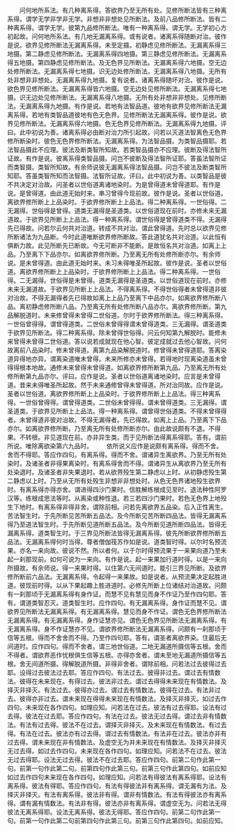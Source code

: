 <!-- { "loadSidebar": true } -->
　　问何地所系法。有几种离系得。答欲界乃至无所有处。见修所断法皆有三种离系得。谓学无学非学非无学。非想非非想处见所断法。及前八品修所断法。皆有二种离系得。谓学无学。彼第九品修所断法。唯有一种离系得。谓无学。无学初心方初起故。问何地所系法。有几地无漏离系得。或有说者。诸离系得随断对治。彼作是说。欲界见修所断法无漏离系得。未至定摄。初静虑见修所断法。无漏离系得三地摄。第二静虑见修所断法。无漏离系得四地摄。第三静虑见修所断法。无漏离系得五地摄。第四静虑见修所断法。及无色界见所断法。无漏离系得六地摄。空无边处修所断法。无漏离系得七地摄。识无边处修所断法。无漏离系得八地摄。无所有处非想非非想处。无漏离系得九地摄。复有说者。诸离系得随坏对治。彼作是说。欲色界见修所断法。无漏离系得皆六地摄。空无边处见修所断法。无漏离系得七地摄。识无边处见修所断法。无漏离系得八地摄。无所有处非想非非想处。见修所断法。无漏离系得九地摄。有作是说。若地有法智品道。彼地有欲界见修所断法无漏离系得。若地有类智品道彼地有色无色界。见修所断法无漏离系得。彼作是说。欲界见修所断法。无漏离系得六地摄。色无色界见修所断法。无漏离系得九地摄。评曰。此中初说为善。诸离系得必由断对治力所引起故。问若以灭道法智离色无色界修所断染时。彼色无色界修所断法。无漏离系得。为法智品摄。为类智品摄耶。若法智品摄此不应理。彼法及断类智所知故。若类智品摄亦不应理。彼断及得法智所证故。有作是说。彼离系得类智品摄。问岂不彼断及得法智所证耶。答虽法智所证而类智摄。类智所知故。有余师说彼无漏离系得法智品摄。问岂不彼法及断类智所知耶。答虽类智所知而法智摄。法智所证故。评曰。此中初说为善。以类智品是彼不共决定对治故。问圣者以世俗道离诸地染时。为是曾得道未曾得道耶。有作是说。是曾得道。由此道无始时来。串习曾得今现前故。彼作是说。圣者以世俗道。离欲界修所断上上品染时。于欲界修所断上上品法。得二种离系得。一世俗得。二无漏得。世俗得是曾得。道类无漏得是圣道类。以世俗道现在前时。亦修未来无漏道故。于欲界见所断上上品法。得一种离系得。谓世俗得是曾得道类不得。无漏得先已得故。问若尔云何共对治道。转成不共对治。谓此曾得道。先时总以欲界见修所断诸法为九品断。今时此道唯断欲界修所断故。答此道犹名共对治道。以此恒有俱断力故。此见所断先已断故。今无可断非不能断。是故恒名共对治道。如离上上品。乃至离下下品亦尔。如离欲界修所断。乃至离无所有处修所断亦尔。有余师说。是未曾得道。由此道无始时来。未习未得唯圣所起故。彼作是说。圣者以世俗道。离欲界修所断上上品染时。于欲界修所断上上品法。得二种离系得。一世俗得。二无漏得。世俗得是未曾得。道类无漏得是圣道类。以世俗道现在前时。亦修未来无漏道故。于欲界见所断上上品法。不得离系得。不得世俗得者未曾得道非彼对治故。不得无漏得者先已得故如离上上品乃至离下中品亦尔。如离欲界修所断八品。离初静虑修所断八品。乃至离无所有处修所断八品亦尔。离欲界修所断。第九品解脱道时。未来修曾得未曾得二世俗道。尔时于欲界修所断法。得三种离系得。一世俗曾得得。谓曾得道类。二世俗未曾得得谓未曾得道类。三无漏得。谓圣道类于欲界见所断法。得二种离系得。除未曾得世俗得。问云何知第九解脱时。能修未来曾得未曾得二世俗道。答以说若成就现在他心智。彼定成就过去他心智故。问何故离前八品染时。修未曾得道。离第九品染解脱道时。修曾得未曾得道耶。答离染道异得地亦异。谓离染道唯未曾得。未来所修亦未曾得。若得地时现离染道虽未曾得得根本地故。通修未来曾得未曾得道。如离欲界修所断第九品。乃至离无所有处修所断第九品亦尔。评曰。应作是说。圣者以世俗道离诸地染时。应言是未曾得道。昔来未得唯圣所起故。然于未来通修曾得未曾得道。所对治同故。应作是说。圣者以世俗道。离欲界修所断上上品染时。于欲界修所断上上品法。得三种离系得。一世俗曾得得。谓曾得道类。二世俗未曾得得。谓未曾得道类。三无漏得。谓圣道类。于欲界见所断上上品法。得一种离系得。谓曾得世俗道类。不得未曾得得者。未曾得道非彼对治故。不得无漏得者。先已得故。如离上上品。乃至离下下品亦尔。如离欲界修所断。乃至离无所有处修所断亦尔。由此故说颇有不退。不得果。不转根。非见道现在前。亦非异生类。而于见所断法得离系得耶。答有。谓前所说。唯除离欲染第六九品时。
　　依所说义应作是说颇有离系得。得而不舍。舍而不得耶。答应作四句。有离系得。得而不舍。谓诸异生离欲界。乃至无所有处染时。及诸圣者非得果离染时。有离系得舍而不得。谓诸异生从离欲界乃至无所有处染退时。及诸圣者非失果退时。若从欲界殁生第二静虑以上时。从初静虑殁生第二静虑以上时。乃至从无所有处殁生非想非非想处时。从色无色界诸地殁生欲界时。有离系得亦得亦舍。谓进得四沙门果时。信胜解练根成见至时。退法种性阿罗汉等。练根成思法等时。从离染或种性退。若三若四沙门果时。若色无色界上地殁生下地时。有离系得非得非舍。谓除前相。问若先离欲界五品染。后入正性离生。苦法智生时。于先所断见苦所断五品法。及今所断见苦所断四品法。皆得无漏离系得乃至道法智生时。于先所断见道所断五品法。及今所断见道所断四品法。皆得无漏离系得。道类智生时。于三界见所断法皆得无漏离系得。彼先所断欲界修所断五品法。无漏离系得何时当得。尊者僧伽筏苏作如是说。道类智时得。以尔时名预流果。亦名一来向故。彼说不然。所以者何。以于尔时得预流果于一来果向道乃至未起一刹那现前。如何可说为一来向。有作是说。起一来果加行道时得。以是一来向所摄故。有余师说。得一来果时得。以住第六无间道时。能引三界见所断。及欲界修所断前六品法。无漏离系得。令起得一来果故。如是说者。从预流果决定起胜进道。彼现前时得。以从下果起趣上胜进道时。必修先所断上位诸结对治道故。问颇有一刹那顷于无漏离系得有身作证。而慧不见有慧见而身不作证乃至作四句耶。答有。谓道类智忍灭。道类智生时。应作四句。有无漏离系得。身作证而慧不见。谓欲界见所断法无漏离系得。有无漏离系得。慧见而身不作证。谓色无色界修所断法无漏离系得。有无漏离系得。身作证慧亦见。谓色无色界见所断法无漏离系得。有无漏离系得。身不作证慧亦不见。谓欲界修所断法无漏离系得。问颇有一刹那顷于信等五根。得而不舍舍而不得。乃至作四句耶。答有。谓圣者离欲界染。住最后无间道时。应作四句。得而不舍者。谓三地世俗道。二地无漏道所摄信等五根。舍而不得者。谓欲界恶作忧根俱生信等五根。亦得亦舍者。谓未至地无漏道所摄信等五根。舍无间道所摄。得解脱道所摄。非得非舍者。谓除前相。问若法过去彼得过去耶。设得过去彼法过去耶。答应作四句。有法过去。彼得非过去。谓过去有情数法。彼得在未来现在。有得过去。彼法非过去。谓过去得得未来现在有情数法。及择灭非择灭。有法过去。彼得亦过去。谓过去有情数法。彼得在过去。有法非过去。彼得亦非过去。谓未来现在得得未来现在有情数法。及择灭非择灭。如过去作四句。未来现在各作四句。如理应知。问若法在过去。彼法有过去得耶。设法有过去得。彼法在过去耶。答应作四句。有法在过去。彼法无过去得。谓过去非有情数法。有法有过去得。彼法不在过去。谓择灭非择灭。及未来现在有情数法。有过去得。有法在过去。彼法亦有过去得。谓过去有情数法。有法非在过去。彼法亦非有过去得。谓未来现在非有情数法。及虚空无为并未来现在有情数法。及择灭非择灭无过去得。如过去作四句。未来现在各作四句。如理应知。问若法不在过去。彼法无过去得耶。设法无过去得。彼法不在过去耶。答应作四句。前第二句作此第一句。前第一句作此第二句。前第四句作此第三句。前第三句作此第四句。如前应知如过去作四句未来现在各作四句。如理应知。问若法有得彼法有离系得耶。设法有离系得。彼法有得耶。答应作四句。有法有得彼法非有离系得。谓无漏有为法。及择灭非择灭。有法有离系得。彼法非有得。谓非有情数法。有法有得彼法亦有离系得。谓有漏有情数法。有法非有得。彼法亦非有离系得。谓虚空无为。问若法无得彼法无离系得耶。设法无离系得。彼法无得耶。答应作四句。前第二句作此第一句。前第一句作此第二句前第四句作此第三句。前第三句作此第四句。如前应知。
